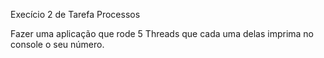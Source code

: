 Execício 2 de Tarefa Processos

Fazer uma aplicação que rode 5 Threads que cada uma delas imprima no console o seu número.
